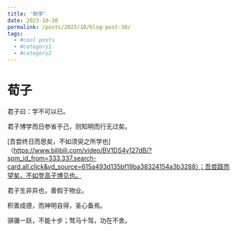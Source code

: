 ```yaml
---
title: '劝学'
date: 2023-10-30
permalink: /posts/2023/10/blog-post-30/
tags:
  - #cool posts
  - #category1
  - #category2
---
```


荀子
===
君子曰：学不可以已。

君子博学而日参省乎己，则知明而行无过矣。

[吾尝终日而思矣，不如须臾之所学也]（https://www.bilibili.com/video/BV1DS4y127dB/?spm_id_from=333.337.search-card.all.click&vd_source=615a493d135bf19ba38324154a3b3288）；吾尝跂而望矣，不如登高子博见也。

君子生非异也，善假于物业。

积善成德，而神明自得，圣心备焉。

骐骥一跃，不能十步；驽马十驾，功在不舍。

